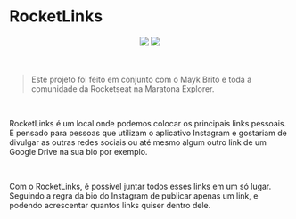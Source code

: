 # RocketLinks

<h4 align='center'>
 <a href="https://developer.mozilla.org/pt-BR/docs/Web/Guide/HTML/HTML5"><img src = "https://img.shields.io/badge/HTML5-E34F26?style=for-the-badge&logo=html5&logoColor=white"/></a>
 <a href="https://developer.mozilla.org/pt-BR/docs/Web/CSS"><img src = "https://img.shields.io/badge/CSS3-1572B6?style=for-the-badge&logo=css3&logoColor=white"/></a>
</h4>

</br>

> Este projeto foi feito em conjunto com o Mayk Brito e toda a comunidade da Rocketseat na Maratona Explorer.

</br>

RocketLinks é um local onde podemos colocar os principais links pessoais. É pensado para pessoas que utilizam o aplicativo Instagram e gostariam de divulgar as outras redes sociais ou até mesmo algum outro link de um Google Drive na sua bio por exemplo.

</br>

Com o RocketLinks, é possível juntar todos esses links em um só lugar. Seguindo a regra da bio do Instagram de publicar apenas um link, e podendo acrescentar quantos links quiser dentro dele.



